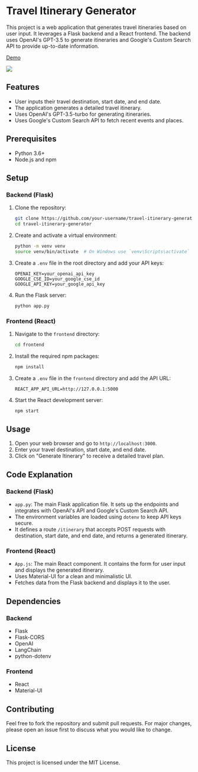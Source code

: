 # Travel Itinerary Generator

This project is a web application that generates travel itineraries based on user input. It leverages a Flask backend and a React frontend. The backend uses OpenAI's GPT-3.5 to generate itineraries and Google's Custom Search API to provide up-to-date information.

<div>
    <a href="https://www.loom.com/share/7b49e5072e414a97acf7f5092db95bb8">
      <p>Demo</p>
    </a>
    <a href="https://www.loom.com/share/7b49e5072e414a97acf7f5092db95bb8">
      <img style="max-width:300px;" src="https://cdn.loom.com/sessions/thumbnails/7b49e5072e414a97acf7f5092db95bb8-with-play.gif">
    </a>
  </div>


## Features

- User inputs their travel destination, start date, and end date.
- The application generates a detailed travel itinerary.
- Uses OpenAI's GPT-3.5-turbo for generating itineraries.
- Uses Google's Custom Search API to fetch recent events and places.

## Prerequisites

- Python 3.6+
- Node.js and npm

## Setup

### Backend (Flask)

1. Clone the repository:

    ```sh
    git clone https://github.com/your-username/travel-itinerary-generator.git
    cd travel-itinerary-generator
    ```

2. Create and activate a virtual environment:

    ```sh
    python -m venv venv
    source venv/bin/activate  # On Windows use `venv\Scripts\activate`
    ```

3. Create a `.env` file in the root directory and add your API keys:

    ```env
    OPENAI_KEY=your_openai_api_key
    GOOGLE_CSE_ID=your_google_cse_id
    GOOGLE_API_KEY=your_google_api_key
    ```

4. Run the Flask server:

    ```sh
    python app.py
    ```

### Frontend (React)

1. Navigate to the `frontend` directory:

    ```sh
    cd frontend
    ```

2. Install the required npm packages:

    ```sh
    npm install
    ```

3. Create a `.env` file in the `frontend` directory and add the API URL:

    ```env
    REACT_APP_API_URL=http://127.0.0.1:5000
    ```

4. Start the React development server:

    ```sh
    npm start
    ```

## Usage

1. Open your web browser and go to `http://localhost:3000`.
2. Enter your travel destination, start date, and end date.
3. Click on "Generate Itinerary" to receive a detailed travel plan.

## Code Explanation

### Backend (Flask)

- `app.py`: The main Flask application file. It sets up the endpoints and integrates with OpenAI's API and Google's Custom Search API.
- The environment variables are loaded using `dotenv` to keep API keys secure.
- It defines a route `/itinerary` that accepts POST requests with destination, start date, and end date, and returns a generated itinerary.

### Frontend (React)

- `App.js`: The main React component. It contains the form for user input and displays the generated itinerary.
- Uses Material-UI for a clean and minimalistic UI.
- Fetches data from the Flask backend and displays it to the user.

## Dependencies

### Backend

- Flask
- Flask-CORS
- OpenAI
- LangChain
- python-dotenv

### Frontend

- React
- Material-UI

## Contributing

Feel free to fork the repository and submit pull requests. For major changes, please open an issue first to discuss what you would like to change.

## License

This project is licensed under the MIT License.
